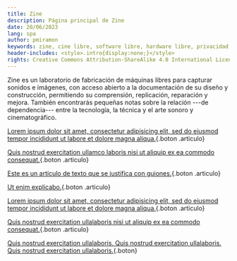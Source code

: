 ```yaml
---
title: Zine
description: Página principal de Zine
date: 20/06/2023
lang: spa
author: pmiramon
keywords: zine, cine libre, software libre, hardware libre, privacidad, tecnología libre, autonomia digital, magic lantern, EM272
header-includes: <style>.intro{display:none;}</style>
rights: Creative Commons Attribution-ShareAlike 4.0 International License
---
```


Zine es un laboratorio de fabricación de máquinas libres para capturar sonidos e imágenes, con acceso abierto a la documentación de su diseño y construcción, permitiendo su comprensión, replicación, reparación y mejora. También encontrarás pequeñas notas sobre la relación ---de dependencia--- entre la tecnología, la técnica y el arte sonoro y cinematográfico.

<div class="botonera">

[Lorem ipsum dolor sit amet, consectetur adipisicing elit, sed do eiusmod tempor incididunt ut labore et dolore magna aliqua.](#intro){.boton .articulo}

[Quis nostrud exercitation ullamco laboris nisi ut aliquip ex ea commodo consequat.](#intro){.boton .articulo}

[Este es un artículo de texto que se justifica con guiones.](/notas/prueba-texto.html){.boton .articulo}

[Ut enim explicabo.](#intro){.boton .articulo}

[Lorem ipsum dolor sit amet, consectetur adipisicing elit, sed do eiusmod tempor incididunt ut labore et dolore magna aliqua.](#intro){.boton .articulo}

[Quis nostrud exercitation ullalaboris nisi ut aliquip ex ea commodo consequat.](#intro){.boton .articulo}

[Quis nostrud exercitation ullalaboris. Quis nostrud exercitation ullalaboris. Quis nostrud exercitation ullalaboris.](#intro){.boton}

</div>
